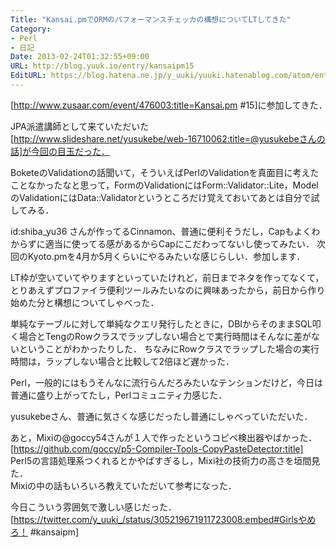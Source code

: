 ```yaml
---
Title: "Kansai.pmでORMのパフォーマンスチェッカの構想についてLTしてきた"
Category:
- Perl
- 日記
Date: 2013-02-24T01:32:55+09:00
URL: http://blog.yuuk.io/entry/kansaipm15
EditURL: https://blog.hatena.ne.jp/y_uuki/yuuki.hatenablog.com/atom/entry/6435922169449341984
---
```


[http://www.zusaar.com/event/476003:title=Kansai.pm #15]に参加してきた．　　

JPA派遣講師として来ていただいた[http://www.slideshare.net/yusukebe/web-16710062:title=@yusukebeさんの話]が今回の目玉だった．

BoketeのValidationの話聞いて，そういえばPerlのValidationを真面目に考えたことなかったなと思って，FormのValidationにはForm::Validator::Lite，ModelのValidationにはData::Validatorというところだけ覚えておいてあとは自分で試してみる．

id:shiba_yu36 さんが作ってるCinnamon、普通に便利そうだし，Capもよくわからずに適当に使ってる感があるからCapにこだわってないし使ってみたい．
次回のKyoto.pmを4月か5月くらいにやるみたいな感じらしい．参加します．

LT枠が空いていてやりますといっていたけれど，前日までネタを作ってなくて，とりあえずプロファイラ便利ツールみたいなのに興味あったから，前日から作り始めた分と構想についてしゃべった．

単純なテーブルに対して単純なクエリ発行したときに，DBIからそのままSQL叩く場合とTengのRowクラスでラップしない場合とで実行時間はそんなに差がないということがわかったりした．
ちなみにRowクラスでラップした場合の実行時間は，ラップしない場合と比較して2倍ほど遅かった．

<script async class="speakerdeck-embed" data-id="500cbb305fb00130abc822000a8e850c" data-ratio="1.33333333333333" src="//speakerdeck.com/assets/embed.js"></script>

Perl，一般的にはもうそんなに流行らんだろみたいなテンションだけど，今日は普通に盛り上がってたし，Perlコミュニティ力感じた．

yusukebeさん、普通に気さくな感じだったし普通にしゃべっていただいた．

あと，Mixiの@goccy54さんが１人で作ったというコピペ検出器やばかった． [https://github.com/goccy/p5-Compiler-Tools-CopyPasteDetector:title]  
Perl5の言語処理系つくれるとかやばすぎるし，Mixi社の技術力の高さを垣間見た．  
Mixiの中の話もいろいろ教えていただいて参考になった．


今日こういう雰囲気で激しい感じだった．
[https://twitter.com/y_uuki_/status/305219671911723008:embed#Girlsやめろ！ #kansaipm]
